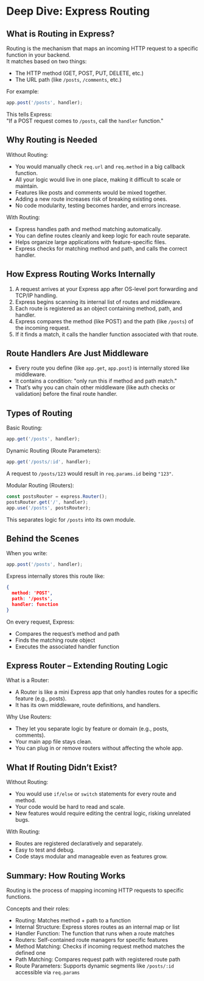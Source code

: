 # Deep Dive: Express Routing

## What is Routing in Express?

Routing is the mechanism that maps an incoming HTTP request to a specific function in your backend.  
It matches based on two things:

- The HTTP method (GET, POST, PUT, DELETE, etc.)
- The URL path (like `/posts`, `/comments`, etc.)

For example:

```js
app.post('/posts', handler);
```

This tells Express:  
"If a POST request comes to `/posts`, call the `handler` function."

## Why Routing is Needed

Without Routing:

- You would manually check `req.url` and `req.method` in a big callback function.
- All your logic would live in one place, making it difficult to scale or maintain.
- Features like posts and comments would be mixed together.
- Adding a new route increases risk of breaking existing ones.
- No code modularity, testing becomes harder, and errors increase.

With Routing:

- Express handles path and method matching automatically.
- You can define routes cleanly and keep logic for each route separate.
- Helps organize large applications with feature-specific files.
- Express checks for matching method and path, and calls the correct handler.

## How Express Routing Works Internally

1. A request arrives at your Express app after OS-level port forwarding and TCP/IP handling.
2. Express begins scanning its internal list of routes and middleware.
3. Each route is registered as an object containing method, path, and handler.
4. Express compares the method (like POST) and the path (like `/posts`) of the incoming request.
5. If it finds a match, it calls the handler function associated with that route.

## Route Handlers Are Just Middleware

- Every route you define (like `app.get`, `app.post`) is internally stored like middleware.
- It contains a condition: "only run this if method and path match."
- That’s why you can chain other middleware (like auth checks or validation) before the final route handler.

## Types of Routing

Basic Routing:

```js
app.get('/posts', handler);
```

Dynamic Routing (Route Parameters):

```js
app.get('/posts/:id', handler);
```

A request to `/posts/123` would result in `req.params.id` being `"123"`.

Modular Routing (Routers):

```js
const postsRouter = express.Router();
postsRouter.get('/', handler);
app.use('/posts', postsRouter);
```

This separates logic for `/posts` into its own module.

## Behind the Scenes

When you write:

```js
app.post('/posts', handler);
```

Express internally stores this route like:

```json
{
  method: 'POST',
  path: '/posts',
  handler: function
}
```

On every request, Express:

- Compares the request’s method and path
- Finds the matching route object
- Executes the associated handler function

## Express Router – Extending Routing Logic

What is a Router:

- A Router is like a mini Express app that only handles routes for a specific feature (e.g., posts).
- It has its own middleware, route definitions, and handlers.

Why Use Routers:

- They let you separate logic by feature or domain (e.g., posts, comments).
- Your main app file stays clean.
- You can plug in or remove routers without affecting the whole app.

## What If Routing Didn’t Exist?

Without Routing:

- You would use `if/else` or `switch` statements for every route and method.
- Your code would be hard to read and scale.
- New features would require editing the central logic, risking unrelated bugs.

With Routing:

- Routes are registered declaratively and separately.
- Easy to test and debug.
- Code stays modular and manageable even as features grow.

## Summary: How Routing Works

Routing is the process of mapping incoming HTTP requests to specific functions.

Concepts and their roles:

- Routing: Matches method + path to a function
- Internal Structure: Express stores routes as an internal map or list
- Handler Function: The function that runs when a route matches
- Routers: Self-contained route managers for specific features
- Method Matching: Checks if incoming request method matches the defined one
- Path Matching: Compares request path with registered route path
- Route Parameters: Supports dynamic segments like `/posts/:id` accessible via `req.params`

